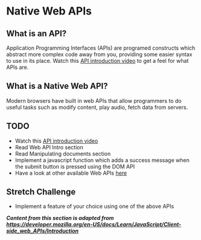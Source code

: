 # Native Web APIs

## What is an API?
Application Programming Interfaces (APIs) are programed constructs which abstract more complex code away from you, providing some easier syntax to use in its place.
Watch this [API introduction video](https://www.youtube.com/watch?v=s7wmiS2mSXY) to get a feel for what APIs are.

## What is a Native Web API?
Modern browsers have built in web APIs that allow programmers to do useful tasks such as modify content, play audio, fetch data from servers.

## TODO
* Watch this [API introduction video](https://www.youtube.com/watch?v=s7wmiS2mSXY)
* Read Web API Intro section
* Read Manipulating documents section
* Implement a javascript function which adds a success message when the submit button is pressed using the DOM API
* Have a look at other available Web APIs [here](https://developer.mozilla.org/en-US/docs/Web/API)

## Stretch Challenge
* Implement a feature of your choice using one of the above APIs

***Content from this section is adapted from https://developer.mozilla.org/en-US/docs/Learn/JavaScript/Client-side_web_APIs/Introduction***
